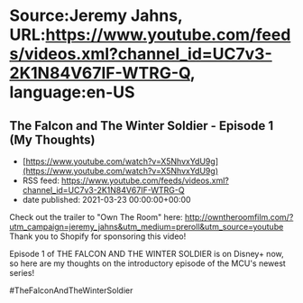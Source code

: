 # Source:Jeremy Jahns, URL:https://www.youtube.com/feeds/videos.xml?channel_id=UC7v3-2K1N84V67IF-WTRG-Q, language:en-US

## The Falcon and The Winter Soldier - Episode 1 (My Thoughts)
 - [https://www.youtube.com/watch?v=X5NhvxYdU9g](https://www.youtube.com/watch?v=X5NhvxYdU9g)
 - RSS feed: https://www.youtube.com/feeds/videos.xml?channel_id=UC7v3-2K1N84V67IF-WTRG-Q
 - date published: 2021-03-23 00:00:00+00:00

Check out the trailer to "Own The Room" here: http://owntheroomfilm.com/?utm_campaign=jeremy_jahns&utm_medium=preroll&utm_source=youtube
Thank you to Shopify for sponsoring this video!

Episode 1 of THE FALCON AND THE WINTER SOLDIER is on Disney+ now, so here are my thoughts on the introductory episode of the MCU's newest series!

#TheFalconAndTheWinterSoldier

